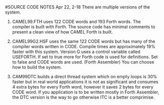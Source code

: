 #SOURCE CODE NOTES
Apr 22, 2-18
There are multiple versions of the system.

1. CAMEL99.FTH uses 122 CODE words and 193 Forth words. The compiler is built with Forth.
The source code has minimal comments to present a clean view of how CAMEL Forth is built.

2. CAMEL99G2.HSF uses the same 122 CODE words but has many of the compiler words written in CODE. Compile times are approximately 19% faster with this system.
Version G uses a control variable called USEFORTH. If set to true
more for Forth code is used for definitions. Set to false and CODE words are
used. (Forth Assembler) You can choose how to build the system.

3. CAM99DTC builds a direct thread system which on empty loops is 30% faster but in real world
applications it is not as significant and consumes 4 extra bytes for every Forth word, however it saves 2 bytes for every CODE word. If you application is to be written mostly in Forth Assembler, the DTC version is the way to go otherwise ITC is a better comprimise.
